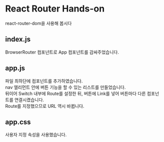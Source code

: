 # React Router Hands-on
  
react-router-dom을 사용해 봅시다  
  
## index.js
BrowserRouter 컴포넌트로 App 컴포넌트를 감싸주었습니다.  
  
## app.js
파일 최하단에 컴포넌트를 추가하였습니다.  
nav 엘리먼트 안에 버튼 기능을 할 수 있는 리스트를 만들었습니다.  
뒤이어 Switch 내부에 Route를 설정한 뒤, 버튼에 Link를 넣어 버튼마다 다른 컴포넌트를 연결시켰습니다.  
Route를 지정했으므로 URL 역시 바뀝니다.
  
## app.css
사용자 지정 속성을 사용했습니다.  
